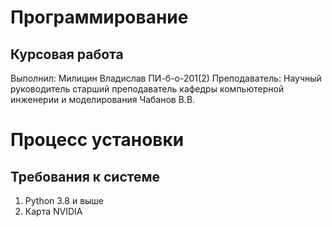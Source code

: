 # Программирование
## Курсовая работа

Выполнил: Милицин Владислав ПИ-б-о-201(2)
Преподаватель: Научный руководитель старший преподаватель кафедры компьютерной инженерии и моделирования Чабанов В.В.

# Процесс установки
## Требования к системе

1. Python 3.8 и выше
2. Карта NVIDIA
